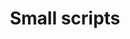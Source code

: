 ---
title: "Small scripts"
layout: smallportfolio
permalink: /smallportfolio/
collection: smallportfolio
entries_layout: list
classes: wide
author_profile: true
sidebar:
  - title: "Other projects:"
  - nav: OtherPortfolios
---